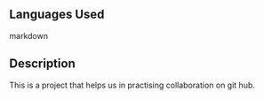 ## Languages Used
markdown
## Description
This is a project that helps us in practising collaboration on git hub.

